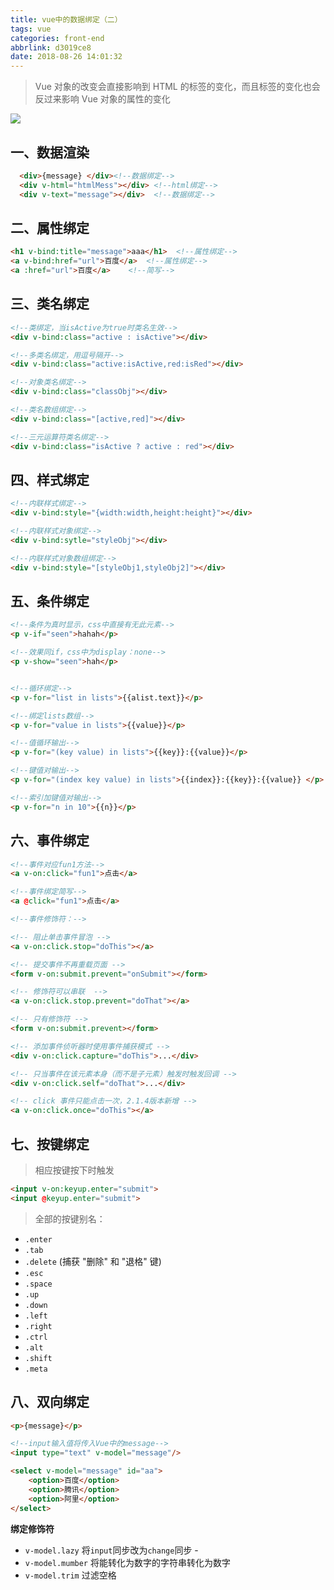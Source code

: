 ```yaml
---
title: vue中的数据绑定（二）
tags: vue
categories: front-end
abbrlink: d3019ce8
date: 2018-08-26 14:01:32
---
```


> Vue 对象的改变会直接影响到 HTML 的标签的变化，而且标签的变化也会反过来影响 Vue 对象的属性的变化

![](https://malun666.github.io/aicoder_vip_doc/pages/vue/imgs/02vue%E5%8F%8C%E5%90%91%E7%BB%91%E5%AE%9A.jpg)

## 一、数据渲染


```html
  <div>{message} </div><!--数据绑定-->
  <div v-html="htmlMess"></div> <!--html绑定-->   
  <div v-text="message"></div>  <!--数据绑定-->  
```

## 二、属性绑定


```html
<h1 v-bind:title="message">aaa</h1>  <!--属性绑定-->
<a v-bind:href="url">百度</a>  <!--属性绑定-->
<a :href="url">百度</a>    <!--简写-->
```

## 三、类名绑定

```html
<!--类绑定，当isActive为true时类名生效-->
<div v-bind:class="active : isActive"></div>    

<!--多类名绑定，用逗号隔开-->
<div v-bind:class="active:isActive,red:isRed"></div>

<!--对象类名绑定-->
<div v-bind:class="classObj"></div>    

<!--类名数组绑定-->
<div v-bind:class="[active,red]"></div>   

<!--三元运算符类名绑定-->
<div v-bind:class="isActive ? active : red"></div>    
```

## 四、样式绑定

```html
<!--内联样式绑定-->
<div v-bind:style="{width:width,height:height}"></div> 

<!--内联样式对象绑定-->
<div v-bind:sytle="styleObj"></div> 

<!--内联样式对象数组绑定-->
<div v-bind:style="[styleObj1,styleObj2]"></div>    
```

## 五、条件绑定

```html
<!--条件为真时显示，css中直接有无此元素-->
<p v-if="seen">hahah</p>    

<!--效果同if，css中为display：none-->
<p v-show="seen">hah</p>     


<!--循环绑定-->
<p v-for="list in lists">{{alist.text}}</p>  

<!--绑定lists数组-->
<p v-for="value in lists">{{value}}</p>     

<!--值循环输出-->
<p v-for="(key value) in lists">{{key}}:{{value}}</p>     

<!--键值对输出-->
<p v-for="(index key value) in lists">{{index}}:{{key}}:{{value}} </p>   

<!--索引加键值对输出-->
<p v-for="n in 10">{{n}}</p>   
```

## 六、事件绑定


```html
<!--事件对应fun1方法-->
<a v-on:click="fun1">点击</a>    

<!--事件绑定简写-->
<a @click="fun1">点击</a>     

<!--事件修饰符：-->

<!-- 阻止单击事件冒泡 -->
<a v-on:click.stop="doThis"></a>

<!-- 提交事件不再重载页面 -->
<form v-on:submit.prevent="onSubmit"></form>

<!-- 修饰符可以串联  -->
<a v-on:click.stop.prevent="doThat"></a>

<!-- 只有修饰符 -->
<form v-on:submit.prevent></form>

<!-- 添加事件侦听器时使用事件捕获模式 -->
<div v-on:click.capture="doThis">...</div>

<!-- 只当事件在该元素本身（而不是子元素）触发时触发回调 -->
<div v-on:click.self="doThat">...</div>

<!-- click 事件只能点击一次，2.1.4版本新增 -->
<a v-on:click.once="doThis"></a>
```

## 七、按键绑定

> 相应按键按下时触发


```html
<input v-on:keyup.enter="submit">
<input @keyup.enter="submit">   
```

> 全部的按键别名：
 
- `.enter`  
- `.tab  `
- `.delete` (捕获 "删除" 和 "退格" 键) 
- `.esc  `
- `.space ` 
- `.up  `
- `.down ` 
- `.left ` 
- `.right`  
- `.ctrl  `
- `.alt  `
- `.shift ` 
- `.meta`

## 八、双向绑定

```html
<p>{message}</p>   

<!--input输入值将传入Vue中的message-->
<input type="text" v-model="message"/> 

<select v-model="message" id="aa">     
    <option>百度</option>
    <option>腾讯</option>
    <option>阿里</option>
</select>
```

**绑定修饰符**

- `v-model.lazy` 将`input`同步改为`change`同步    -
- `v-model.mumber` 将能转化为数字的字符串转化为数字
- `v-model.trim` 过滤空格

